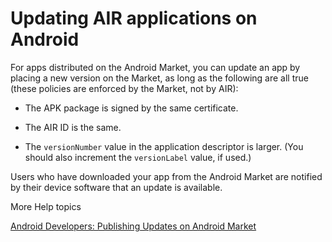 # Updating AIR applications on Android

For apps distributed on the Android Market, you can update an app by placing a
new version on the Market, as long as the following are all true (these policies
are enforced by the Market, not by AIR):

- The APK package is signed by the same certificate.

- The AIR ID is the same.

- The `versionNumber` value in the application descriptor is larger. (You should
  also increment the `versionLabel` value, if used.)

Users who have downloaded your app from the Android Market are notified by their
device software that an update is available.

More Help topics

[Android Developers: Publishing Updates on Android Market](http://developer.android.com/guide/publishing/publishing.html#marketupgrade)
